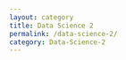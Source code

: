 ```yaml
---
layout: category
title: Data Science 2
permalink: /data-science-2/
category: Data-Science-2
---
```

